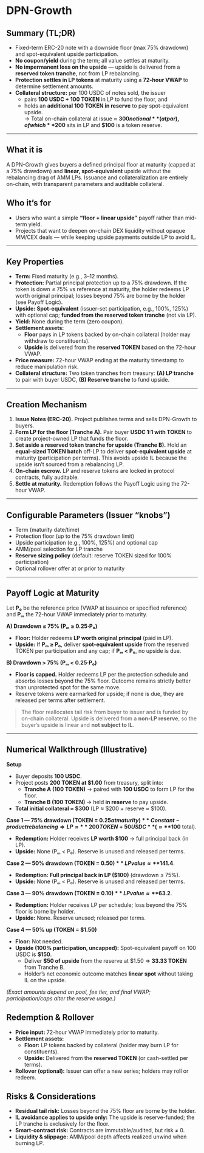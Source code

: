 # DPN-Growth

## **Summary (TL;DR)**

* Fixed-term ERC-20 note with a downside floor (max 75% drawdown) and spot-equivalent upside participation.
* **No coupon/yield** during the term; all value settles at maturity.
* **No impermanent loss on the upside** — upside is delivered from a **reserved token tranche**, not from LP rebalancing.
* **Protection settles in LP tokens** at maturity using a **72‑hour VWAP** to determine settlement amounts.
* **Collateral structure:** per 100 USDC of notes sold, the issuer
  * pairs **100 USDC + 100 TOKEN** in LP to fund the floor, and
  * holds an **additional 100 TOKEN in reserve** to pay spot-equivalent upside.\
    → Total on-chain collateral at issue ≈ **$300 notional** (at par), of which **$200** sits in LP and **$100** is a token reserve.

***

## What it is

A DPN-Growth gives buyers a defined principal floor at maturity (capped at a 75% drawdown) and **linear, spot-equivalent** upside without the rebalancing drag of AMM LPs. Issuance and collateralization are entirely on-chain, with transparent parameters and auditable collateral.

## Who it’s for

* Users who want a simple **“floor + linear upside”** payoff rather than mid-term yield.
* Projects that want to deepen on-chain DEX liquidity without opaque MM/CEX deals — while keeping upside payments outside LP to avoid IL.

***

## Key Properties

* **Term:** Fixed maturity (e.g., 3–12 months).
* **Protection:** Partial principal protection up to a 75% drawdown. If the token is down ≤ 75% vs reference at maturity, the holder redeems LP worth original principal; losses beyond 75% are borne by the holder (see Payoff Logic).
* **Upside:** **Spot-equivalent** (issuer-set participation, e.g., 100%, 125%) with optional cap; **funded from the reserved token tranche** (not via LP).
* **Yield:** None during the term (zero coupon).
* **Settlement assets:**
  * **Floor** pays in LP tokens backed by on-chain collateral (holder may withdraw to constituents).
  * **Upside** is delivered from the **reserved TOKEN** based on the 72-hour VWAP.
* **Price measure:** 72-hour VWAP ending at the maturity timestamp to reduce manipulation risk.
* **Collateral structure:** Two token tranches from treasury: **(A) LP tranche** to pair with buyer USDC, **(B) Reserve tranche** to fund upside.

***

## Creation Mechanism

1. **Issue Notes (ERC-20).** Project publishes terms and sells DPN-Growth to buyers.
2. **Form LP for the floor (Tranche A).** Pair buyer **USDC 1:1 with TOKEN** to create project-owned LP that funds the floor.
3. **Set aside a reserved token tranche for upside (Tranche B).** Hold an **equal-sized TOKEN batch** off-LP to deliver **spot-equivalent upside** at maturity (participation per terms). This avoids upside IL because the upside isn’t sourced from a rebalancing LP.
4. **On-chain escrow.** LP and reserve tokens are locked in protocol contracts, fully auditable.
5. **Settle at maturity.** Redemption follows the Payoff Logic using the 72-hour VWAP.

***

## Configurable Parameters (Issuer “knobs”)

* Term (maturity date/time)
* Protection floor (up to the 75% drawdown limit)
* Upside participation (e.g., 100%, 125%) and optional cap
* AMM/pool selection for LP tranche
* **Reserve sizing policy** (default: reserve TOKEN sized for 100% participation)
* Optional rollover offer at or prior to maturity

***

## Payoff Logic at Maturity

Let **P₀** be the reference price (VWAP at issuance or specified reference) and **Pₘ** the 72-hour VWAP immediately prior to maturity.

**A) Drawdown ≤ 75% (Pₘ ≥ 0.25·P₀)**

* **Floor:** Holder redeems **LP worth original principal** (paid in LP).
* **Upside:** If **Pₘ ≥ P₀**, deliver **spot-equivalent upside** from the reserved TOKEN per participation and any cap; if **Pₘ < P₀**, no upside is due.

**B) Drawdown > 75% (Pₘ < 0.25·P₀)**

* **Floor is capped.** Holder redeems LP per the protection schedule and absorbs losses beyond the 75% floor. Outcome remains strictly better than unprotected spot for the same move.
* Reserve tokens were earmarked for upside; if none is due, they are released per terms after settlement.

> The floor reallocates tail risk from buyer to issuer and is funded by on-chain collateral. Upside is delivered from a **non-LP reserve**, so the buyer’s upside is linear and **not subject to IL**.

***

## Numerical Walkthrough (Illustrative)

**Setup**

* Buyer deposits **100 USDC**.
* Project posts **200 TOKEN at $1.00** from treasury, split into:
  * **Tranche A (100 TOKEN)** → paired with **100 USDC** to form LP for the floor.
  * **Tranche B (100 TOKEN)** → held **in reserve** to pay upside.
* **Total initial collateral ≈ $300** (LP ≈ $200 + reserve ≈ $100).

**Case 1 — 75% drawdown (TOKEN = $0.25 at maturity)**\
Constant-product rebalancing ⇒ LP ≈ **200 TOKEN + 50 USDC** (≈ **$100** total).

* **Redemption:** Holder receives **LP worth $100** → full principal back (in LP).
* **Upside:** None (Pₘ < P₀). Reserve is unused and released per terms.

**Case 2 — 50% drawdown (TOKEN = $0.50)**\
LP value ≈ **$141.4**.

* **Redemption:** **Full principal back in LP ($100)** (drawdown ≤ 75%).
* **Upside:** None (Pₘ < P₀). Reserve is unused and released per terms.

**Case 3 — 90% drawdown (TOKEN = $0.10)**\
LP value ≈ **$63.2**.

* **Redemption:** Holder receives LP per schedule; loss beyond the 75% floor is borne by holder.
* **Upside:** None. Reserve unused; released per terms.

**Case 4 — 50% up (TOKEN = $1.50)**

* **Floor:** Not needed.
* **Upside (100% participation, uncapped):** Spot-equivalent payoff on 100 USDC is **$150**.
  * Deliver **$50 of upside** from the reserve at $1.50 ⇒ **33.33 TOKEN** from Tranche B.
  * Holder’s net economic outcome matches **linear spot** without taking IL on the upside.

_(Exact amounts depend on pool, fee tier, and final VWAP; participation/caps alter the reserve usage.)_

## Redemption & Rollover

* **Price input:** 72-hour VWAP immediately prior to maturity.
* **Settlement assets:**
  * **Floor:** LP tokens backed by collateral (holder may burn LP for constituents).
  * **Upside:** Delivered from the **reserved TOKEN** (or cash-settled per terms).
* **Rollover (optional):** Issuer can offer a new series; holders may roll or redeem.

## Risks & Considerations

* **Residual tail risk:** Losses beyond the 75% floor are borne by the holder.
* **IL avoidance applies to upside only:** The upside is reserve-funded; the LP tranche is exclusively for the floor.
* **Smart-contract risk:** Contracts are immutable/audited, but risk ≠ 0.
* **Liquidity & slippage:** AMM/pool depth affects realized unwind when burning LP.
